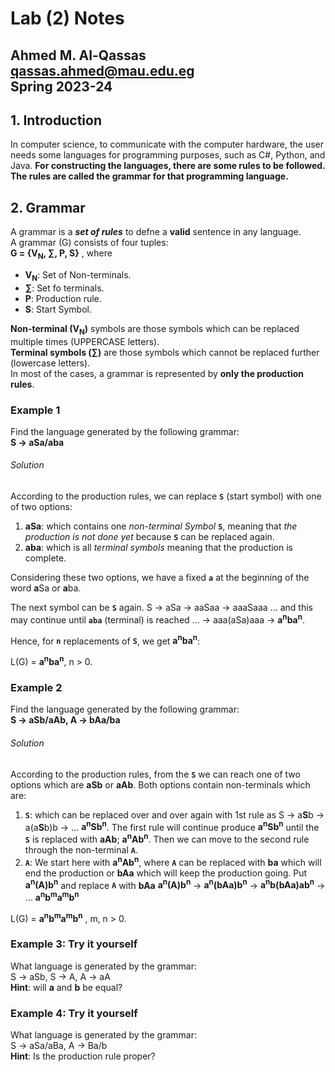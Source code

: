 # Lab (2) Notes
Ahmed M. Al-Qassas [qassas.ahmed@mau.edu.eg](qassas.ahmed@mau.edu.eg)  
Spring 2023-24
---
## 1. Introduction
In computer science, to communicate with the computer hardware, the user needs some languages for programming purposes, such as C#, Python, and Java. **For constructing the languages, there are some rules to be followed. The rules are called the
grammar for that programming language.**

## 2. Grammar
A grammar is a _**set of rules**_ to defne a **valid** sentence in any language.  
A grammar (G) consists of four tuples:  
**G = {V<sub>N</sub>, ∑, P, S}** , where
* **V<sub>N</sub>**: Set of Non-terminals.
* **∑**: Set fo terminals.
*  **P**: Production rule.
* **S**: Start Symbol.  

**Non-terminal (V<sub>N</sub>)** symbols are those symbols which can be replaced multiple times (UPPERCASE letters).  
**Terminal symbols (∑)** are those symbols which cannot be replaced further (lowercase letters).  
In most of the cases, a grammar is represented by **only the production rules**.   

### Example 1  
Find the language generated by the following grammar:   
**S → aSa/aba**  

###### Solution 
According to the production rules, we can replace **`S`** (start symbol) with one of two options:
1. **aSa**: which contains one _non-terminal Symbol_ **`S`**, meaning that _the production is not done yet_ because **`S`** can be replaced again.
2. **aba**: which is all _terminal symbols_ meaning that the production is complete.  

Considering these two options, we have a fixed **`a`** at the beginning of the word **a**Sa or **a**ba.  

The next symbol can be **`S`** again. S → aSa → aaSaa → aaaSaaa ... and this may continue until **`aba`** (terminal) is reached ... → aaa(aSa)aaa → **a<sup>n</sup>ba<sup>n</sup>**.  

Hence, for **`n`** replacements of **`S`**, we get **a<sup>n</sup>ba<sup>n</sup>**:  

L(G) = **a<sup>n</sup>ba<sup>n</sup>**, n > 0.

### Example 2
Find the language generated by the following grammar:  
**S → aSb/aAb, A → bAa/ba**    

###### Solution
According to the production rules, from the **`S`** we can reach one of two options which are **aSb** or **aAb**. Both options contain non-terminals which are:
1. **`S`**: which can be replaced over and over again with 1st rule as S → a**S**b → a(a**S**b)b → ...  **a<sup>n</sup>Sb<sup>n</sup>**. The first rule will continue produce **a<sup>n</sup>Sb<sup>n</sup>** until the **`S`** is replaced with **aAb**; **a<sup>n</sup>Ab<sup>n</sup>**. Then we can move to the second rule through the non-terminal **`A`**.
2. **`A`**: We start here with **a<sup>n</sup>Ab<sup>n</sup>**, where **`A`** can be replaced with **ba** which will end the production or **bAa** which will keep the production going. Put **a<sup>n</sup>(A)b<sup>n</sup>** and replace **`A`** with **bAa** **a<sup>n</sup>(A)b<sup>n</sup>** → **a<sup>n</sup>(bAa)b<sup>n</sup>** → **a<sup>n</sup>b(bAa)ab<sup>n</sup>** → ...  **a<sup>n</sup>b<sup>m</sup>a<sup>m</sup>b<sup>n</sup>**  

L(G) = **a<sup>n</sup>b<sup>m</sup>a<sup>m</sup>b<sup>n</sup>** , m, n > 0.

### Example 3: Try it yourself
What language is generated by the grammar:  
S → aSb, S → A, A → aA  
**Hint**: will **a** and **b** be equal?

### Example 4: Try it yourself
What language is generated by the grammar:  
S → aSa/aBa, A → Ba/b  
**Hint**: Is the production rule proper?
